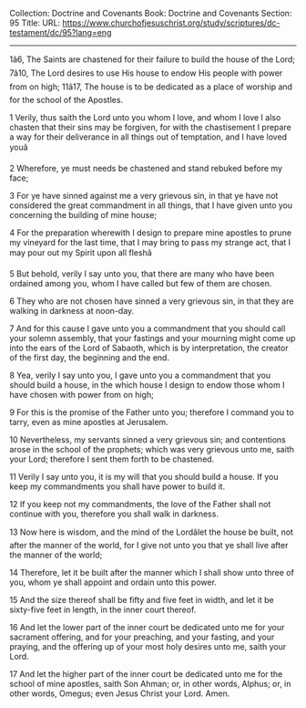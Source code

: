 Collection: Doctrine and Covenants
Book: Doctrine and Covenants
Section: 95
Title: 
URL: https://www.churchofjesuschrist.org/study/scriptures/dc-testament/dc/95?lang=eng

---

1â6, The Saints are chastened for their failure to build the house of the Lord; 7â10, The Lord desires to use His house to endow His people with power from on high; 11â17, The house is to be dedicated as a place of worship and for the school of the Apostles.

1 Verily, thus saith the Lord unto you whom I love, and whom I love I also chasten that their sins may be forgiven, for with the chastisement I prepare a way for their deliverance in all things out of temptation, and I have loved youâ

2 Wherefore, ye must needs be chastened and stand rebuked before my face;

3 For ye have sinned against me a very grievous sin, in that ye have not considered the great commandment in all things, that I have given unto you concerning the building of mine house;

4 For the preparation wherewith I design to prepare mine apostles to prune my vineyard for the last time, that I may bring to pass my strange act, that I may pour out my Spirit upon all fleshâ

5 But behold, verily I say unto you, that there are many who have been ordained among you, whom I have called but few of them are chosen.

6 They who are not chosen have sinned a very grievous sin, in that they are walking in darkness at noon-day.

7 And for this cause I gave unto you a commandment that you should call your solemn assembly, that your fastings and your mourning might come up into the ears of the Lord of Sabaoth, which is by interpretation, the creator of the first day, the beginning and the end.

8 Yea, verily I say unto you, I gave unto you a commandment that you should build a house, in the which house I design to endow those whom I have chosen with power from on high;

9 For this is the promise of the Father unto you; therefore I command you to tarry, even as mine apostles at Jerusalem.

10 Nevertheless, my servants sinned a very grievous sin; and contentions arose in the school of the prophets; which was very grievous unto me, saith your Lord; therefore I sent them forth to be chastened.

11 Verily I say unto you, it is my will that you should build a house. If you keep my commandments you shall have power to build it.

12 If you keep not my commandments, the love of the Father shall not continue with you, therefore you shall walk in darkness.

13 Now here is wisdom, and the mind of the Lordâlet the house be built, not after the manner of the world, for I give not unto you that ye shall live after the manner of the world;

14 Therefore, let it be built after the manner which I shall show unto three of you, whom ye shall appoint and ordain unto this power.

15 And the size thereof shall be fifty and five feet in width, and let it be sixty-five feet in length, in the inner court thereof.

16 And let the lower part of the inner court be dedicated unto me for your sacrament offering, and for your preaching, and your fasting, and your praying, and the offering up of your most holy desires unto me, saith your Lord.

17 And let the higher part of the inner court be dedicated unto me for the school of mine apostles, saith Son Ahman; or, in other words, Alphus; or, in other words, Omegus; even Jesus Christ your Lord. Amen.
